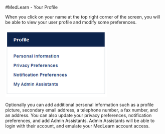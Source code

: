 #MedLearn - Your Profile

When you click on your name at the top right corner of the screen, you will be able to view your user profile and modify some preferences. 

![Profile](./images/super-profile.PNG)

Optionally you can add additional personal information such as a profile picture, secondary email address, a telephone number, a fax number, and an address. You can also update your privacy preferences, notification preferences, and add Admin Assistants. Admin Assistants will be able to login with their account, and emulate your MedLearn account access. 